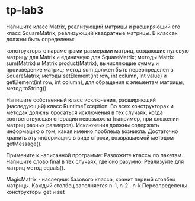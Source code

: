 # tp-lab3
Напишите класс Matrix, реализующий матрицы и расширяющий его класс SquareMatrix, реализующий квадратные матрицы. В классах должны быть определены:
	
конструкторы с параметрами размерами матриц, создающие нулевую матрицу для Matrix и единичную для SquareMatrix;
методы Matrix sum(Matrix) и Matrix product(Matrix), вычисляющие сумму и произведение матриц; метод sum должен быть переопределен в SquareMatrix;
методы setElement(int row, int column, int value) и getElement(int row,  int column), для обращения к элементам  матрицы;
метод 	toString().

Напишите собственный класс исключения, расширяющий (наследующий) класс RuntimeException. Во всех конструкторах и методах должны бросаться исключения в тех случаях, когда соответствующая операция невозможна (например, при сложении матриц разных размеров). Исключения должны содержать информацию о том, какая именно проблема возникла. Достаточно хранить эту информацию в виде строки, возвращаемой методом getMessage().

Примените к написанной программе:
Разложите классы по пакетам.
Напишите слово final в тех случаях, где оно разумно.
Реализуйте для матриц метод equals().

MagicMatrix - наследник базового класса, хранит первый столбец матрицы.
Каждый столбец заполняется n-1, n-2...n-k
Переопределены конструкторы get и set
